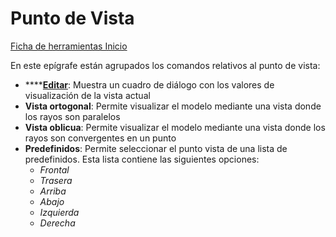 # Punto de Vista

[Ficha de herramientas Inicio](/mdtopx/fichas-de-herramientas/ficha-de-herramientas-inicio/)

En este epígrafe están agrupados los comandos relativos al punto de vista:

* \*\*\*\*[**Editar**](../../herramientas-de-visualizacion/parametros-de-perspectiva.md): Muestra un cuadro de diálogo con los valores de visualización de la vista actual
* **Vista ortogonal**: Permite visualizar el modelo mediante una vista donde los rayos son paralelos
* **Vista oblicua**: Permite visualizar el modelo mediante una vista donde los rayos son convergentes en un punto
* **Predefinidos**: Permite seleccionar el punto vista de una lista de predefinidos. Esta lista contiene las siguientes opciones:
  * _Frontal_
  * _Trasera_
  * _Arriba_
  * _Abajo_
  * _Izquierda_
  * _Derecha_

